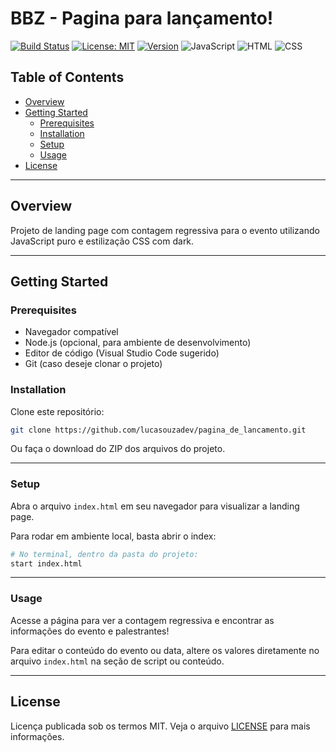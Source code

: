 # BBZ - Pagina para lançamento!

[![Build Status](https://img.shields.io/badge/build-passing-brightgreen.svg)](https://shields.io/)
[![License: MIT](https://img.shields.io/badge/license-MIT-blue.svg)](LICENSE)
[![Version](https://img.shields.io/badge/version-1.0.0-blue.svg)](https://shields.io/)
![JavaScript](https://img.shields.io/badge/language-JavaScript-yellow.svg)
![HTML](https://img.shields.io/badge/language-HTML-red.svg)
![CSS](https://img.shields.io/badge/language-CSS-blue.svg)

## Table of Contents

- [Overview](#overview)
- [Getting Started](#getting-started)
  - [Prerequisites](#prerequisites)
  - [Installation](#installation)
  - [Setup](#setup)
  - [Usage](#usage)
- [License](#license)

---

## Overview

Projeto de landing page com contagem regressiva para o evento utilizando JavaScript puro e estilização CSS com dark.

---

## Getting Started

### Prerequisites

- Navegador compatível
- Node.js (opcional, para ambiente de desenvolvimento)
- Editor de código (Visual Studio Code sugerido)
- Git (caso deseje clonar o projeto)

### Installation

Clone este repositório:

```sh
git clone https://github.com/lucasouzadev/pagina_de_lancamento.git
```

Ou faça o download do ZIP dos arquivos do projeto.

---

### Setup

Abra o arquivo `index.html` em seu navegador para visualizar a landing page.

Para rodar em ambiente local, basta abrir o index:

```sh
# No terminal, dentro da pasta do projeto:
start index.html
```

---

### Usage

Acesse a página para ver a contagem regressiva e encontrar as informações do evento e palestrantes!

Para editar o conteúdo do evento ou data, altere os valores diretamente no arquivo `index.html` na seção de script ou conteúdo.

---

## License


Licença publicada sob os termos MIT. Veja o arquivo [LICENSE](LICENSE) para mais informações.
